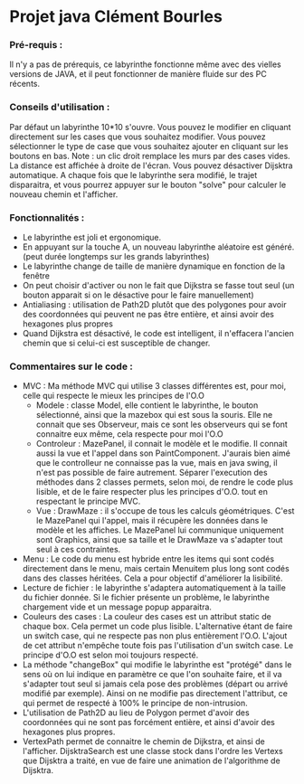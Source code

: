 # Projet java Clément Bourles

### Pré-requis : 
Il n'y a pas de prérequis, ce labyrinthe fonctionne même avec des vielles versions de JAVA, et il peut fonctionner de manière fluide sur des PC récents.

### Conseils d'utilisation : 
Par défaut un labyrinthe 10*10 s'ouvre. Vous pouvez le modifier en cliquant directement sur les cases que vous souhaitez modifier.
Vous pouvez sélectionner le type de case que vous souhaitez ajouter en cliquant sur les boutons en bas. Note : un clic droit remplace les murs par des cases vides.
La distance est affichée à droite de l'écran.
Vous pouvez désactiver Dijsktra automatique. A chaque fois que le labyrinthe sera modifié, le trajet disparaitra, et vous pourrez appuyer sur le bouton "solve" pour calculer le nouveau chemin et l'afficher.

### Fonctionnalités :
* Le labyrinthe est joli et ergonomique.
* En appuyant sur la touche A, un nouveau labyrinthe aléatoire est généré. (peut durée longtemps sur les grands labyrinthes)
* Le labyrinthe change de taille de manière dynamique en fonction de la fenêtre
* On peut choisir d'activer ou non le fait que Dijkstra se fasse tout seul (un bouton apparait si on le désactive pour le faire manuellement)
* Antialiasing : utilisation de Path2D plutôt que des polygones pour avoir des coordonnées qui peuvent ne pas être entière, et ainsi avoir des hexagones plus propres
* Quand Dijkstra est désactivé, le code est intelligent, il n'effacera l'ancien chemin que si celui-ci est susceptible de changer.


### Commentaires sur le code :

* MVC : Ma méthode MVC qui utilise 3 classes différentes est, pour moi, celle qui respecte le mieux les principes de l'O.O
    * Modele : classe Model, elle contient le labyrinthe, le bouton sélectionné, ainsi que la mazebox qui est sous la souris. Elle ne connait que ses Observeur, mais ce sont les observeurs qui se font connaitre eux même, cela respecte pour moi l'O.O
    * Controleur : MazePanel, il connait le modèle et le modifie. Il connait aussi la vue et l'appel dans son PaintComponent. J'aurais bien aimé que le controlleur ne connaisse pas la vue, mais en java swing, il n'est pas possible de faire autrement. Séparer l'execution des méthodes dans 2 classes permets, selon moi, de rendre le code plus lisible, et de le faire respecter plus les principes d'O.O. tout en respectant le principe MVC.
    * Vue : DrawMaze : il s'occupe de tous les calculs géométriques. C'est le MazePanel qui l'appel, mais il récupère les données dans le modèle et les affiches. Le MazePanel lui communique uniquement sont Graphics, ainsi que sa taille et le DrawMaze va s'adapter tout seul à ces contraintes. 
* Menu : Le code du menu est hybride entre les items qui sont codés directement dans le menu, mais certain Menuitem plus long sont codés dans des classes héritées. Cela a pour objectif d'améliorer la lisibilité.
* Lecture de fichier : le labyrinthe s'adaptera automatiquement à la taille du fichier donnée. Si le fichier présente un problème, le labyrinthe chargement vide et un message popup apparaitra.
* Couleurs des cases : La couleur des cases est un attribut static de chaque box. Cela permet un code plus lisible. L'alternative étant de faire un switch case, qui ne respecte pas non plus entièrement l'O.O. L'ajout de cet attribut n'empêche toute fois pas l'utilisation d'un switch case. Le principe d'O.O est selon moi toujours respecté.
* La méthode "changeBox" qui modifie le labyrinthe est "protégé" dans le sens où on lui indique en paramètre ce que l'on souhaite faire, et il va s'adapter tout seul si jamais cela pose des problèmes (départ ou arrivé modifié par exemple). Ainsi on ne modifie pas directement l'attribut, ce qui permet de respecté à 100% le principe de non-intrusion.
* L'utilisation de Path2D au lieu de Polygon permet d'avoir des coordonnées qui ne sont pas forcément entière, et ainsi d'avoir des hexagones plus propres.
* VertexPath permet de connaitre le chemin de Dijkstra, et ainsi de l'afficher. DijsktraSearch est une classe stock dans l'ordre les Vertexs que Dijsktra a traité, en vue de faire une animation de l'algorithme de Dijsktra.



